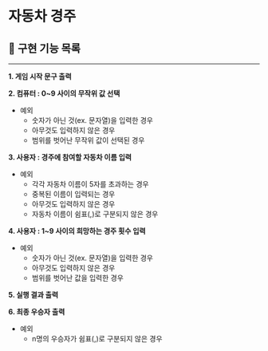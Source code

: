 # 자동차 경주

## 📍 구현 기능 목록

***

**1. 게임 시작 문구 출력**

**2. 컴퓨터 : 0~9 사이의 무작위 값 선택**

- 예외
    - 숫자가 아닌 것(ex. 문자열)을 입력한 경우
    - 아무것도 입력하지 않은 경우
    - 범위를 벗어난 무작위 값이 선택된 경우

**3. 사용자 : 경주에 참여할 자동차 이름 입력**

- 예외
  - 각각 자동차 이름이 5자를 초과하는 경우
  - 중복된 이름이 입력되는 경우
  - 아무것도 입력하지 않은 경우
  - 자동차 이름이 쉼표(,)로 구분되지 않은 경우

**4. 사용자 : 1~9 사이의 희망하는 경주 횟수 입력**

- 예외
    - 숫자가 아닌 것(ex. 문자열)을 입력한 경우
    - 아무것도 입력하지 않은 경우
    - 범위를 벗어난 값을 입력한 경우

**5. 실행 결과 출력**

**6. 최종 우승자 출력**
- 예외
  - n명의 우승자가 쉼표(,)로 구분되지 않은 경우